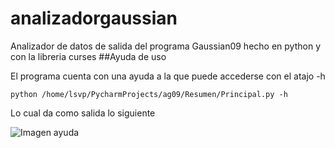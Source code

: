 # analizadorgaussian
Analizador  de datos de salida del programa Gaussian09 hecho en python y con la libreria curses
##Ayuda de uso


El programa cuenta con una ayuda a la que puede accederse con el atajo -h

`python /home/lsvp/PycharmProjects/ag09/Resumen/Principal.py -h`

Lo cual da como salida lo siguiente

![Imagen ayuda](/home/lsvp/Imágenes/c1.jpg)
